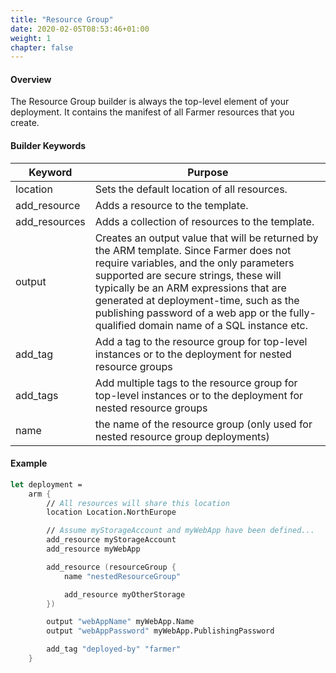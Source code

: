 ```yaml
---
title: "Resource Group"
date: 2020-02-05T08:53:46+01:00
weight: 1
chapter: false
---
```


#### Overview
The Resource Group builder is always the top-level element of your deployment. It contains the manifest of all Farmer resources that you create.

#### Builder Keywords
| Keyword | Purpose |
|-|-|
| location | Sets the default location of all resources. |
| add_resource | Adds a resource to the template. |
| add_resources | Adds a collection of resources to the template. |
| output | Creates an output value that will be returned by the ARM template. Since Farmer does not require variables, and the only parameters supported are secure strings, these will typically be an ARM expressions that are generated at deployment-time, such as the publishing password of a web app or the fully-qualified domain name of a SQL instance etc. |
| add_tag | Add a tag to the resource group for top-level instances or to the deployment for nested resource groups |
| add_tags | Add multiple tags to the resource group for top-level instances or to the deployment for nested resource groups |
| name | the name of the resource group (only used for nested resource group deployments) |

#### Example
```fsharp
let deployment =
    arm { 
        // All resources will share this location
        location Location.NorthEurope

        // Assume myStorageAccount and myWebApp have been defined...
        add_resource myStorageAccount
        add_resource myWebApp

        add_resource (resourceGroup {
            name "nestedResourceGroup"

            add_resource myOtherStorage
        })

        output "webAppName" myWebApp.Name
        output "webAppPassword" myWebApp.PublishingPassword

        add_tag "deployed-by" "farmer"
    }
```
